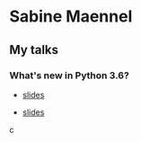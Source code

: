 # Sabine Maennel

## My talks

### What's new in Python 3.6?
- [slides](python3_6-talk/python3_6.html#/1) 

- [slides](../python3_6-talk/python3_6.html#/1)

c

